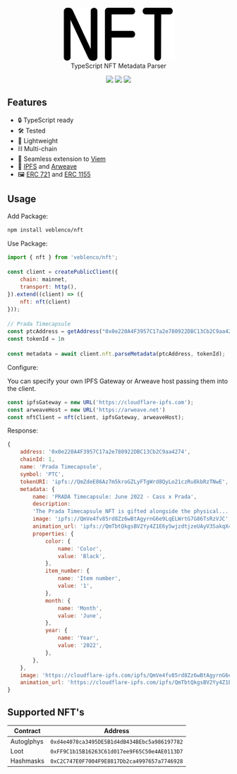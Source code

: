 <p align="center">
    <picture>
        <source media="(prefers-color-scheme: dark)" srcset="./.github/img/nft-dark.svg">
        <img alt="veblenco/nft" src="./.github/img/nft-light.svg">
    </picture>
    <br>
    TypeScript NFT Metadata Parser
</p>
<p align="center">
    <img src="https://img.shields.io/badge/Language-TypeScript-blue.svg?style=flat-square"/>
    <img src="https://img.shields.io/github/stars/veblenco/nft.svg?style=flat-square"/>
    <img src="https://img.shields.io/github/license/veblenco/nft.svg?style=flat-square"/>
</p>

## Features

- 🔒 TypeScript ready
- 🛠️ Tested
- 🪽 Lightweight
- ⛓️ Multi-chain
- 🔌 Seamless extension to [Viem](https://viem.sh)
- 💾 [IPFS](https://www.ipfs.com) and [Arweave](https://www.arweave.org)
- 🖼️ [ERC 721](https://ethereum.org/developers/docs/standards/tokens/erc-721) and [ERC 1155](https://ethereum.org/developers/docs/standards/tokens/erc-1155)

## Usage

Add Package:

```sh
npm install veblenco/nft
```

Use Package:

```javascript
import { nft } from 'veblenco/nft';

const client = createPublicClient({
    chain: mainnet,
    transport: http(),
}).extend((client) => ({
    nft: nft(client)
}));

// Prada Timecapsule
const ptcAddress = getAddress("0x0e220A4F3957C17a2e780922DBC13Cb2C9aa4274")
const tokenId = 1n

const metadata = await client.nft.parseMetadata(ptcAddress, tokenId);
```

Configure:

You can specify your own IPFS Gateway or Arweave host passing them into the client.

```javascript
const ipfsGateway = new URL('https://cloudflare-ipfs.com');
const arweaveHost = new URL('https://arweave.net')
const nftClient = nft(client, ipfsGateway, arweaveHost);
```

Response:

```javascript
{
    address: '0x0e220A4F3957C17a2e780922DBC13Cb2C9aa4274',
    chainId: 1,
    name: 'Prada Timecapsule',
    symbol: 'PTC',
    tokenURI: 'ipfs://QmZdeE86Az7m5kroGZLyFTgWrd8QyLo21czRu8kbRzTNwE',
    metadata: {
        name: 'PRADA Timecapsule: June 2022 - Cass x Prada',
        description:
        'The Prada Timecapsule NFT is gifted alongside the physical...',
        image: 'ipfs://QmVe4fv85rd8Zz6wBtAgyrnG6e9LqELWrtG7G86TsRzVJC',
        animation_url: 'ipfs://QmTbtQkgsBV2Yy4Z1E6ySwjzdtjzeUAyV3SakqX4GBqU9S',
        properties: {
            color: {
                name: 'Color',
                value: 'Black',
            },
            item_number: {
                name: 'Item number',
                value: '1',
            },
            month: {
                name: 'Month',
                value: 'June',
            },
            year: {
                name: 'Year',
                value: '2022',
            },
        },
    },
    image: 'https://cloudflare-ipfs.com/ipfs/QmVe4fv85rd8Zz6wBtAgyrnG6e9LqELWrtG7G86TsRzVJC',
    animation_url: 'https://cloudflare-ipfs.com/ipfs/QmTbtQkgsBV2Yy4Z1E6ySwjzdtjzeUAyV3SakqX4GBqU9S',
}
```

## Supported NFT's

| Contract | Address |
| -------- | ------- |
| Autoglphys | `0xd4e4078ca3495DE5B1d4dB434BEbc5a986197782` |
| Loot | `0xFF9C1b15B16263C61d017ee9F65C50e4AE0113D7` |
| Hashmasks | `0xC2C747E0F7004F9E8817Db2ca4997657a7746928` |